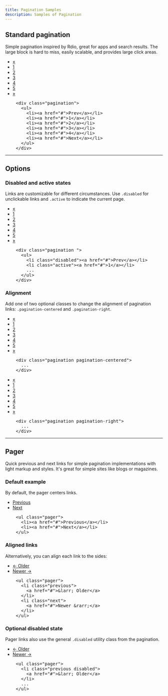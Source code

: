 ```yaml
---
title: Pagination Samples
description: Samples of Pagination
---
```


<section id="pagination">

  <h2>Standard pagination</h2>
  <p>Simple pagination inspired by Rdio, great for apps and search results. The large block is hard to miss, easily scalable, and provides large click areas.</p>
  <div class="bs-docs-example">
    <div class="pagination">
      <ul>
        <li><a href="#">&laquo;</a></li>
        <li><a href="#">1</a></li>
        <li><a href="#">2</a></li>
        <li><a href="#">3</a></li>
        <li><a href="#">4</a></li>
        <li><a href="#">5</a></li>
        <li><a href="#">&raquo;</a></li>
      </ul>
    </div>
  </div>
          
<pre class="prettyprint linenums">
    &lt;div class="pagination"&gt;
      &lt;ul&gt;
        &lt;li&gt;&lt;a href="#"&gt;Prev&lt;/a&gt;&lt;/li&gt;
        &lt;li&gt;&lt;a href="#"&gt;1&lt;/a&gt;&lt;/li&gt;
        &lt;li&gt;&lt;a href="#"&gt;2&lt;/a&gt;&lt;/li&gt;
        &lt;li&gt;&lt;a href="#"&gt;3&lt;/a&gt;&lt;/li&gt;
        &lt;li&gt;&lt;a href="#"&gt;4&lt;/a&gt;&lt;/li&gt;
        &lt;li&gt;&lt;a href="#"&gt;Next&lt;/a&gt;&lt;/li&gt;
      &lt;/ul&gt;
    &lt;/div&gt;
</pre>

  <hr class="bs-docs-separator">

  <h2>Options</h2>

  <h3>Disabled and active states</h3>
  <p>Links are customizable for different circumstances. Use <code>.disabled</code> for unclickable links and <code>.active</code> to indicate the current page.</p>
  <div class="bs-docs-example">
    <div class="pagination pagination-centered">
      <ul>
        <li class="disabled"><a href="#">&laquo;</a></li>
        <li class="active"><a href="#">1</a></li>
        <li><a href="#">2</a></li>
        <li><a href="#">3</a></li>
        <li><a href="#">4</a></li>
        <li><a href="#">5</a></li>
        <li><a href="#">&raquo;</a></li>
     </ul>
    </div>
  </div>
          
<pre class="prettyprint linenums">
    &lt;div class="pagination "&gt;
      &lt;ul&gt;
        &lt;li class="disabled"&gt;&lt;a href="#"&gt;Prev&lt;/a&gt;&lt;/li&gt;
        &lt;li class="active"&gt;&lt;a href="#"&gt;1&lt;/a&gt;&lt;/li&gt;
        ...
      &lt;/ul&gt;
    &lt;/div&gt;
</pre>

  <h3>Alignment</h3>
  <p>Add one of two optional classes to change the alignment of pagination links: <code>.pagination-centered</code> and <code>.pagination-right</code>.</p>
  <div class="bs-docs-example">
    <div class="pagination pagination-centered">
      <ul>
        <li><a href="#">&laquo;</a></li>
        <li><a href="#">1</a></li>
        <li><a href="#">2</a></li>
        <li><a href="#">3</a></li>
        <li><a href="#">4</a></li>
        <li><a href="#">5</a></li>
        <li><a href="#">&raquo;</a></li>
     </ul>
    </div>
  </div>
          
<pre class="prettyprint linenums">
    &lt;div class="pagination pagination-centered"&gt;
      ...
    &lt;/div&gt;
</pre>

  <div class="bs-docs-example">
    <div class="pagination pagination-right">
      <ul>
        <li><a href="#">&laquo;</a></li>
        <li><a href="#">1</a></li>
        <li><a href="#">2</a></li>
        <li><a href="#">3</a></li>
        <li><a href="#">4</a></li>
        <li><a href="#">5</a></li>
        <li><a href="#">&raquo;</a></li>
      </ul>
    </div>
  </div>
  
<pre class="prettyprint linenums">
    &lt;div class="pagination pagination-right"&gt;
      ...
    &lt;/div&gt;
</pre>

  <hr class="bs-docs-separator">

  <h2>Pager</h2>
  <p>Quick previous and next links for simple pagination implementations with light markup and styles. It's great for simple sites like blogs or magazines.</p>

  <h3>Default example</h3>
  <p>By default, the pager centers links.</p>
  <div class="bs-docs-example">
    <ul class="pager">
      <li><a href="#">Previous</a></li>
      <li><a href="#">Next</a></li>
    </ul>
  </div>
          
<pre class="prettyprint linenums">
    &lt;ul class="pager"&gt;
      &lt;li&gt;&lt;a href="#"&gt;Previous&lt;/a&gt;&lt;/li&gt;
      &lt;li&gt;&lt;a href="#"&gt;Next&lt;/a&gt;&lt;/li&gt;
    &lt;/ul&gt;
</pre>

  <h3>Aligned links</h3>
  <p>Alternatively, you can align each link to the sides:</p>
  <div class="bs-docs-example">
    <ul class="pager">
      <li class="previous"><a href="#">&larr; Older</a></li>
      <li class="next"><a href="#">Newer &rarr;</a></li>
    </ul>
  </div>
          
<pre class="prettyprint linenums">
    &lt;ul class="pager"&gt;
      &lt;li class="previous"&gt;
        &lt;a href="#"&gt;&amp;larr; Older&lt;/a&gt;
      &lt;/li&gt;
      &lt;li class="next"&gt;
        &lt;a href="#"&gt;Newer &amp;rarr;&lt;/a&gt;
      &lt;/li&gt;
    &lt;/ul&gt;
</pre>

  <h3>Optional disabled state</h3>
  <p>Pager links also use the general <code>.disabled</code> utility class from the pagination.</p>
  <div class="bs-docs-example">
    <ul class="pager">
      <li class="previous disabled"><a href="#">&larr; Older</a></li>
      <li class="next"><a href="#">Newer &rarr;</a></li>
    </ul>
  </div>
          
<pre class="prettyprint linenums">
    &lt;ul class="pager"&gt;
      &lt;li class="previous disabled"&gt;
        &lt;a href="#"&gt;&amp;larr; Older&lt;/a&gt;
      &lt;/li&gt;
      ...
    &lt;/ul&gt;
</pre>

</section>
